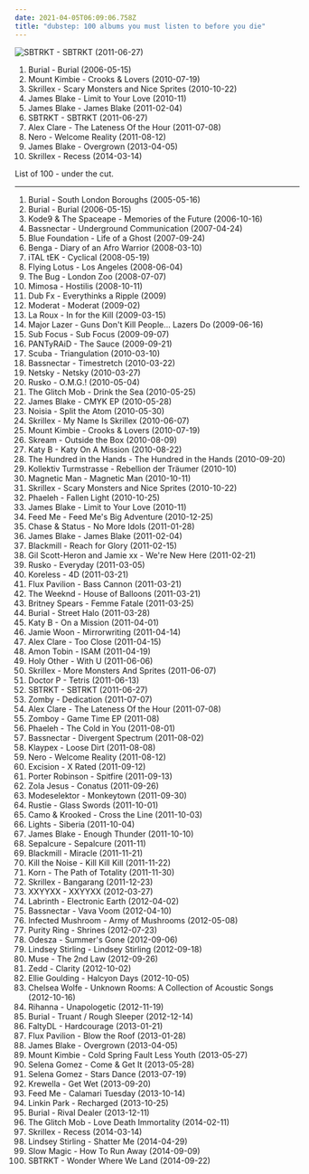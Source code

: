 ```yaml
---
date: 2021-04-05T06:09:06.758Z
title: "dubstep: 100 albums you must listen to before you die"
---
```

![SBTRKT - SBTRKT (2011-06-27)](http://coverartarchive.org/release/63b4acff-866a-4b80-90fa-9f4a2af3445d/4110790212-500.jpg "SBTRKT - SBTRKT (2011-06-27)")
<ol class="albums">
<li data-cover="http://coverartarchive.org/release/cb5e68da-bf42-32e6-ae35-29d99f931960/10083770849-500.jpg" data-tags="dubstep" role="button">Burial - Burial (2006-05-15)</li>
<li data-cover="http://coverartarchive.org/release/c90ec1ef-cdaf-3b2c-b8eb-a823514e1757/4644031052-500.jpg" data-tags="dubstep, ambient" role="button">Mount Kimbie - Crooks & Lovers (2010-07-19)</li>
<li data-cover="https://via.placeholder.com/450" data-tags="dubstep" role="button">Skrillex - Scary Monsters and Nice Sprites (2010-10-22)</li>
<li data-cover="https://img.discogs.com/c94UBY8bWIZATrph5bsxzUyIVzA=/fit-in/333x333/filters:strip_icc():format(jpeg):mode_rgb():quality(90)/discogs-images/R-2566056-1290802606.jpeg.jpg" data-tags="singer-songwriter, dubstep, bass music, covers and same song titles" role="button">James Blake - Limit to Your Love (2010-11)</li>
<li data-cover="http://coverartarchive.org/release/53b4be47-2888-4434-91ac-713489db8c1f/28541045554-500.jpg" data-tags="electronic, dubstep" role="button">James Blake - James Blake (2011-02-04)</li>
<li data-cover="http://coverartarchive.org/release/63b4acff-866a-4b80-90fa-9f4a2af3445d/4110790212-500.jpg" data-tags="dubstep" role="button">SBTRKT - SBTRKT (2011-06-27)</li>
<li data-cover="http://coverartarchive.org/release/39df3094-f91b-4c4b-aa96-b1523db67172/3904999236-500.jpg" data-tags="dubstep, soul, 10s" role="button">Alex Clare - The Lateness Of the Hour (2011-07-08)</li>
<li data-cover="http://coverartarchive.org/release/7f49326e-aceb-4fc6-a1ec-671a0ef14eac/6441724282-500.jpg" data-tags="dubstep" role="button">Nero - Welcome Reality (2011-08-12)</li>
<li data-cover="https://img.discogs.com/Fc3zWW02lcBDhoIb7F0GNqH6Cpk=/fit-in/600x599/filters:strip_icc():format(jpeg):mode_rgb():quality(90)/discogs-images/R-4468927-1462915153-5331.jpeg.jpg" data-tags="electronic, soul" role="button">James Blake - Overgrown (2013-04-05)</li>
<li data-cover="http://coverartarchive.org/release/be5bf2db-1687-49c2-ae05-b124b681bc11/8013196005-500.jpg" data-tags="dubstep" role="button">Skrillex - Recess (2014-03-14)</li>
</ol>
List of 100 - under the cut.
<!-- more -->

_________________

<ol class="albums">
<li data-cover="http://coverartarchive.org/release/612f7793-a7ba-3b26-af39-c246689453ff/1050318349-500.jpg" data-tags="dubstep" role="button">
Burial - South London Boroughs (2005-05-16)
</li>
<li data-cover="http://coverartarchive.org/release/cb5e68da-bf42-32e6-ae35-29d99f931960/10083770849-500.jpg" data-tags="dubstep" role="button">
Burial - Burial (2006-05-15)
</li>
<li data-cover="http://coverartarchive.org/release/641d19c1-d601-4f84-a1a3-8fe9c4caa807/1094292025-500.jpg" data-tags="dubstep" role="button">
Kode9 & The Spaceape - Memories of the Future (2006-10-16)
</li>
<li data-cover="http://coverartarchive.org/release/331161c2-7b97-43a8-b4f9-88c0e6a01127/8090852961-500.jpg" data-tags="electronic, dubstep, tribal fusion" role="button">
Bassnectar - Underground Communication (2007-04-24)
</li>
<li data-cover="http://coverartarchive.org/release/fccab1be-d6b2-4eca-a4ff-513bd01f0d47/2819936375-500.jpg" data-tags="electronic, twilight" role="button">
Blue Foundation - Life of a Ghost (2007-09-24)
</li>
<li data-cover="https://via.placeholder.com/450" data-tags="dubstep" role="button">
Benga - Diary of an Afro Warrior (2008-03-10)
</li>
<li data-cover="http://coverartarchive.org/release/6175641b-76c6-49ea-9d50-8afff91ef0bb/26997391455-500.jpg" data-tags="dubstep" role="button">
iTAL tEK - Cyclical (2008-05-19)
</li>
<li data-cover="http://coverartarchive.org/release/90fb53c6-4e9c-4fd6-a7a4-ef5b2a0b61a1/19198420581-500.jpg" data-tags="experimental, electronic" role="button">
Flying Lotus - Los Angeles (2008-06-04)
</li>
<li data-cover="https://via.placeholder.com/450" data-tags="dubstep" role="button">
The Bug - London Zoo (2008-07-07)
</li>
<li data-cover="http://coverartarchive.org/release/243c3d2d-5c5c-4b22-a296-a1400341a534/5356084335-500.jpg" data-tags="dubstep" role="button">
Mimosa - Hostilis (2008-10-11)
</li>
<li data-cover="http://coverartarchive.org/release/744ae359-3156-4b4a-b0ac-38c3e160b64c/1242688139-500.jpg" data-tags="beatbox, reggae, dub, dubstep" role="button">
Dub Fx - Everythinks a Ripple (2009)
</li>
<li data-cover="http://coverartarchive.org/release/e74b4ee5-8c1e-44fd-89ca-e680dd568711/1655559415-500.jpg" data-tags="techno, idm" role="button">
Moderat - Moderat (2009-02)
</li>
<li data-cover="http://coverartarchive.org/release/832a78ea-5be2-36b3-bcb7-107b77dfe674/23298175097-500.jpg" data-tags="electropop" role="button">
La Roux - In for the Kill (2009-03-15)
</li>
<li data-cover="https://img.discogs.com/I8kg5PqpGoQrSWv2ZHReKwk6TJQ=/fit-in/560x568/filters:strip_icc():format(jpeg):mode_rgb():quality(90)/discogs-images/R-1912695-1252014531.jpeg.jpg" data-tags="dubstep, dancehall, 00's, miami bass, funny as fuck, reggeaton, moombah, weapons and shields, jan 2010" role="button">
Major Lazer - Guns Don't Kill People... Lazers Do (2009-06-16)
</li>
<li data-cover="http://coverartarchive.org/release/1a19f098-db74-4766-83e8-8c5b50e09b8f/28954779358-500.jpg" data-tags="drum and bass" role="button">
Sub Focus - Sub Focus (2009-09-07)
</li>
<li data-cover="http://coverartarchive.org/release/34ddc83f-e1c2-40ea-8c87-0bc1d6ab4e34/5073213622-500.jpg" data-tags="dubstep, dubstep idm, dj hiptronic" role="button">
PANTyRAiD - The Sauce (2009-09-21)
</li>
<li data-cover="http://coverartarchive.org/release/84431d2b-4af9-43b0-805c-c6579c774de6/1207883515-500.jpg" data-tags="dubstep" role="button">
Scuba - Triangulation (2010-03-10)
</li>
<li data-cover="http://coverartarchive.org/release/5c909de1-7a64-47d5-8ede-d3b5687e8656/7152942508-500.jpg" data-tags="dubstep" role="button">
Bassnectar - Timestretch (2010-03-22)
</li>
<li data-cover="https://via.placeholder.com/450" data-tags="drum and bass" role="button">
Netsky - Netsky (2010-03-27)
</li>
<li data-cover="http://coverartarchive.org/release/c0254828-029b-4006-8a14-8464b09cbc40/14987408388-500.jpg" data-tags="dubstep" role="button">
Rusko - O.M.G.! (2010-05-04)
</li>
<li data-cover="http://coverartarchive.org/release/76e5d7ce-8051-4bb4-8aac-f248a4834114/18402662166-500.jpg" data-tags="glitch, electronic" role="button">
The Glitch Mob - Drink the Sea (2010-05-25)
</li>
<li data-cover="https://img.discogs.com/919YIsbdDronYcWg-QlgI_A0hcA=/fit-in/600x599/filters:strip_icc():format(jpeg):mode_rgb():quality(90)/discogs-images/R-2321464-1285252909.jpeg.jpg" data-tags="downtempo, dubstep, r&s" role="button">
James Blake - CMYK EP (2010-05-28)
</li>
<li data-cover="http://coverartarchive.org/release/e82d5c86-9c18-4842-9cc9-8e348ad3df6c/1214392676-500.jpg" data-tags="drum and bass, dubstep" role="button">
Noisia - Split the Atom (2010-05-30)
</li>
<li data-cover="http://coverartarchive.org/release/607fad5d-1010-42b5-a18a-01f3eef6b81b/5607683561-500.jpg" data-tags="dubstep, dance, electro" role="button">
Skrillex - My Name Is Skrillex (2010-06-07)
</li>
<li data-cover="http://coverartarchive.org/release/c90ec1ef-cdaf-3b2c-b8eb-a823514e1757/4644031052-500.jpg" data-tags="dubstep, ambient" role="button">
Mount Kimbie - Crooks & Lovers (2010-07-19)
</li>
<li data-cover="http://coverartarchive.org/release/0d71f839-8032-4eec-8b86-5116a9ede310/24185905454-500.jpg" data-tags="dubstep" role="button">
Skream - Outside the Box (2010-08-09)
</li>
<li data-cover="http://coverartarchive.org/release/469de530-4198-4b4b-8408-66dfe1373212/1425963529-500.jpg" data-tags="dubstep, house, uk garage, katy, katy b, nton" role="button">
Katy B - Katy On A Mission (2010-08-22)
</li>
<li data-cover="https://img.discogs.com/NryS7RmFTXvmVuNPt44lPlwROho=/fit-in/600x538/filters:strip_icc():format(jpeg):mode_rgb():quality(90)/discogs-images/R-2448637-1284635750.jpeg.jpg" data-tags="disco, electropop, indie rock, dubstep, house, synth-pop, albums i have on vinyl, recommended by jwz, self-titled album" role="button">
The Hundred in the Hands - The Hundred in the Hands (2010-09-20)
</li>
<li data-cover="http://coverartarchive.org/release/347050b0-c472-444e-a774-5513b2e988bd/4516032986-500.jpg" data-tags="electronic, experimental, dubstep, minimal techno, idm, minimal glitch, abstract idm, minimal chill" role="button">
Kollektiv Turmstrasse - Rebellion der Träumer (2010-10)
</li>
<li data-cover="http://coverartarchive.org/release/0ff3c020-7240-463b-875e-9565e15980bd/1291725158-500.jpg" data-tags="dubstep" role="button">
Magnetic Man - Magnetic Man (2010-10-11)
</li>
<li data-cover="https://via.placeholder.com/450" data-tags="dubstep" role="button">
Skrillex - Scary Monsters and Nice Sprites (2010-10-22)
</li>
<li data-cover="http://coverartarchive.org/release/1e390ef9-681e-4bb9-8494-0b97c1a6a23e/9070498238-500.jpg" data-tags="dubstep" role="button">
Phaeleh - Fallen Light (2010-10-25)
</li>
<li data-cover="https://img.discogs.com/c94UBY8bWIZATrph5bsxzUyIVzA=/fit-in/333x333/filters:strip_icc():format(jpeg):mode_rgb():quality(90)/discogs-images/R-2566056-1290802606.jpeg.jpg" data-tags="singer-songwriter, dubstep, bass music, covers and same song titles" role="button">
James Blake - Limit to Your Love (2010-11)
</li>
<li data-cover="http://coverartarchive.org/release/4cf99bae-e926-46ac-91ce-16e1ad2efdb3/2173076183-500.jpg" data-tags="dubstep, house, electro house" role="button">
Feed Me - Feed Me's Big Adventure (2010-12-25)
</li>
<li data-cover="https://img.discogs.com/sVNmw-zFlPY39DEorIjqZUTJpDY=/fit-in/500x297/filters:strip_icc():format(jpeg):mode_rgb():quality(90)/discogs-images/R-2713155-1297691471.jpeg.jpg" data-tags="drum and bass" role="button">
Chase & Status - No More Idols (2011-01-28)
</li>
<li data-cover="http://coverartarchive.org/release/53b4be47-2888-4434-91ac-713489db8c1f/28541045554-500.jpg" data-tags="electronic, dubstep" role="button">
James Blake - James Blake (2011-02-04)
</li>
<li data-cover="http://coverartarchive.org/release/3595aec4-1123-431c-aea4-5cfc1bcec675/15733860957-500.jpg" data-tags="dubstep" role="button">
Blackmill - Reach for Glory (2011-02-15)
</li>
<li data-cover="http://coverartarchive.org/release/c64ff47a-7558-3d80-ab9d-1588325b4003/21163981761-500.jpg" data-tags="electronic, experimental, dubstep" role="button">
Gil Scott-Heron and Jamie xx - We're New Here (2011-02-21)
</li>
<li data-cover="http://coverartarchive.org/release/734bc2bf-fec5-4133-8fc3-7f88a5c03e69/24038436103-500.jpg" data-tags="dubstep" role="button">
Rusko - Everyday (2011-03-05)
</li>
<li data-cover="http://coverartarchive.org/release/29d5c7b9-85b1-3e69-9b6d-99f239f7c1d0/4031224817-500.jpg" data-tags="dubstep, deep house" role="button">
Koreless - 4D (2011-03-21)
</li>
<li data-cover="http://coverartarchive.org/release/2fca1b4d-f307-48fc-a449-550e663c9da0/18420618474-500.jpg" data-tags="electronic, heavy, dubstep, edm, massive, banger, breakthrough, filthy, flux, flux pavilion, stinker" role="button">
Flux Pavilion - Bass Cannon (2011-03-21)
</li>
<li data-cover="http://coverartarchive.org/release/61784ca8-f1a9-4cf8-8452-b5c7076a6fc0/1925635860-500.jpg" data-tags="r&b, rnb, electronic" role="button">
The Weeknd - House of Balloons (2011-03-21)
</li>
<li data-cover="http://coverartarchive.org/release/c3eeeb71-ddad-4654-a84a-5975f734b8f3/4504244802-500.jpg" data-tags="pop, britney spears" role="button">
Britney Spears - Femme Fatale (2011-03-25)
</li>
<li data-cover="http://coverartarchive.org/release/165ac34b-6b79-48cb-9d14-cb92775cdef9/1348809060-500.jpg" data-tags="dubstep" role="button">
Burial - Street Halo (2011-03-28)
</li>
<li data-cover="http://coverartarchive.org/release/51d5b8ae-a65b-4e0f-b324-a3cb263ba705/1425942008-500.jpg" data-tags="electronic, dubstep" role="button">
Katy B - On a Mission (2011-04-01)
</li>
<li data-cover="http://coverartarchive.org/release/8164140b-6d5f-3a69-a19a-6785446191e9/852058673-500.jpg" data-tags="soul" role="button">
Jamie Woon - Mirrorwriting (2011-04-14)
</li>
<li data-cover="http://coverartarchive.org/release/8e956b5c-d33a-433b-a194-33a2e331d346/1459636806-500.jpg" data-tags="pop, electronic" role="button">
Alex Clare - Too Close (2011-04-15)
</li>
<li data-cover="http://coverartarchive.org/release/d3264e30-5a8f-4522-a8e3-41afa62846fd/7923895295-500.jpg" data-tags="experimental, electronic, dubstep" role="button">
Amon Tobin - ISAM (2011-04-19)
</li>
<li data-cover="https://img.discogs.com/ahscDuBPtYtFMcx5aLRHNY-e3Rs=/fit-in/600x600/filters:strip_icc():format(jpeg):mode_rgb():quality(90)/discogs-images/R-2812981-1401881185-7985.jpeg.jpg" data-tags="downtempo, dubstep" role="button">
Holy Other - With U (2011-06-06)
</li>
<li data-cover="https://img.discogs.com/aMqppzB6n119MJJ_S7AY0Q_IDiU=/fit-in/500x500/filters:strip_icc():format(jpeg):mode_rgb():quality(90)/discogs-images/R-2959907-1309217030.jpeg.jpg" data-tags="dubstep, electronic" role="button">
Skrillex - More Monsters And Sprites (2011-06-07)
</li>
<li data-cover="https://img.discogs.com/y4XBgnPfRyJUXneW93sfjJwJt44=/fit-in/600x600/filters:strip_icc():format(jpeg):mode_rgb():quality(90)/discogs-images/R-3354632-1336033311.jpeg.jpg" data-tags="electronic, dubstep, drum and bass, breakbeat, tetris" role="button">
Doctor P - Tetris (2011-06-13)
</li>
<li data-cover="http://coverartarchive.org/release/63b4acff-866a-4b80-90fa-9f4a2af3445d/4110790212-500.jpg" data-tags="dubstep" role="button">
SBTRKT - SBTRKT (2011-06-27)
</li>
<li data-cover="https://img.discogs.com/un58qfta0C4FwTcWV3cHWErXXpI=/fit-in/600x600/filters:strip_icc():format(jpeg):mode_rgb():quality(90)/discogs-images/R-2976663-1310067486.jpeg.jpg" data-tags="dubstep" role="button">
Zomby - Dedication (2011-07-07)
</li>
<li data-cover="http://coverartarchive.org/release/39df3094-f91b-4c4b-aa96-b1523db67172/3904999236-500.jpg" data-tags="dubstep, soul, 10s" role="button">
Alex Clare - The Lateness Of the Hour (2011-07-08)
</li>
<li data-cover="http://coverartarchive.org/release/0133c379-4f50-4285-83a2-bd8d712f18cc/18461172656-500.jpg" data-tags="dubstep" role="button">
Zomboy - Game Time EP (2011-08)
</li>
<li data-cover="http://coverartarchive.org/release/1cc92903-8a5b-4e92-a801-d7d446939e75/21355577605-500.jpg" data-tags="dubstep" role="button">
Phaeleh - The Cold in You (2011-08-01)
</li>
<li data-cover="http://coverartarchive.org/release/5e475853-f759-471f-a22c-1b26ec92742c/28278057526-500.jpg" data-tags="dubstep, breaks, one eye sign" role="button">
Bassnectar - Divergent Spectrum (2011-08-02)
</li>
<li data-cover="http://coverartarchive.org/release/04151844-9f26-42b9-a93c-7d2ae39a133a/5606417072-500.jpg" data-tags="dubstep, electro house, get it on rapsody" role="button">
Klaypex - Loose Dirt (2011-08-08)
</li>
<li data-cover="http://coverartarchive.org/release/7f49326e-aceb-4fc6-a1ec-671a0ef14eac/6441724282-500.jpg" data-tags="dubstep" role="button">
Nero - Welcome Reality (2011-08-12)
</li>
<li data-cover="http://coverartarchive.org/release/e91b0f96-6546-4c70-9504-af2972680457/1073557306-500.jpg" data-tags="dubstep" role="button">
Excision - X Rated (2011-09-12)
</li>
<li data-cover="http://coverartarchive.org/release/88ffbbe2-bcce-4bfd-912d-2d1998173e4a/11697782536-500.jpg" data-tags="dubstep, electronic, electro house" role="button">
Porter Robinson - Spitfire (2011-09-13)
</li>
<li data-cover="http://coverartarchive.org/release/4b96bb65-9831-4c26-a3d1-0455a4fa4805/2292051184-500.jpg" data-tags="electronic, electronica, art pop" role="button">
Zola Jesus - Conatus (2011-09-26)
</li>
<li data-cover="http://coverartarchive.org/release/313362c0-0f9f-4559-8337-8daf9a640d56/5275367063-500.jpg" data-tags="idm, experimental, techno" role="button">
Modeselektor - Monkeytown (2011-09-30)
</li>
<li data-cover="https://img.discogs.com/plh8LBQniRHhM4Qj9K8Dv5c8M1U=/fit-in/333x333/filters:strip_icc():format(jpeg):mode_rgb():quality(90)/discogs-images/R-3148830-1318015914.jpeg.jpg" data-tags="dubstep" role="button">
Rustie - Glass Swords (2011-10-01)
</li>
<li data-cover="https://img.discogs.com/1vmLWlVvT2kY2hwNUnQlbG1tUHI=/fit-in/600x600/filters:strip_icc():format(jpeg):mode_rgb():quality(90)/discogs-images/R-3137310-1322328266.jpeg.jpg" data-tags="dubstep, drum and bass, electronic, neurofunk" role="button">
Camo & Krooked - Cross the Line (2011-10-03)
</li>
<li data-cover="https://img.discogs.com/3nCzyviiL87c9IgTi3hhQDUpP2g=/fit-in/600x527/filters:strip_icc():format(jpeg):mode_rgb():quality(90)/discogs-images/R-3930069-1592203831-1191.jpeg.jpg" data-tags="electronica, pop, dubstep, synthpop, lights, siberia" role="button">
Lights - Siberia (2011-10-04)
</li>
<li data-cover="http://coverartarchive.org/release/e21a0cac-0e21-4425-ad35-3a1c2c5a1b80/2178235290-500.jpg" data-tags="soul" role="button">
James Blake - Enough Thunder (2011-10-10)
</li>
<li data-cover="http://coverartarchive.org/release/63cd3831-4c53-4da2-9702-f0b91d072f06/2905928478-500.jpg" data-tags="dubstep, electronic" role="button">
Sepalcure - Sepalcure (2011-11)
</li>
<li data-cover="http://coverartarchive.org/release/7dc6bfe6-fcac-4e89-b2bf-f5e638e2f665/1812687586-500.jpg" data-tags="dubstep" role="button">
Blackmill - Miracle (2011-11-21)
</li>
<li data-cover="http://coverartarchive.org/release/5fcbe9d4-9428-4de9-89d6-f3173e9e7dc7/19196403181-500.jpg" data-tags="dubstep" role="button">
Kill the Noise - Kill Kill Kill (2011-11-22)
</li>
<li data-cover="http://coverartarchive.org/release/30f616d8-ef16-4386-a702-f24dac4a9b94/1702849582-500.jpg" data-tags="dubstep" role="button">
Korn - The Path of Totality (2011-11-30)
</li>
<li data-cover="http://coverartarchive.org/release/13b61bbf-67ad-4a0b-9f68-85b425061968/1984353512-500.jpg" data-tags="dubstep" role="button">
Skrillex - Bangarang (2011-12-23)
</li>
<li data-cover="http://coverartarchive.org/release/f71c093a-2791-455a-b30f-c9ce8b0701b6/9559450051-500.jpg" data-tags="downtempo, electronic, electronica" role="button">
XXYYXX - XXYYXX (2012-03-27)
</li>
<li data-cover="http://coverartarchive.org/release/53ab0143-f891-4a38-99c8-53db5bfc4ce8/5892357054-500.jpg" data-tags="electronic" role="button">
Labrinth - Electronic Earth (2012-04-02)
</li>
<li data-cover="http://coverartarchive.org/release/df08397a-da08-4fcd-bc85-da3c59288f9a/16114656028-500.jpg" data-tags="dubstep, breaks" role="button">
Bassnectar - Vava Voom (2012-04-10)
</li>
<li data-cover="http://coverartarchive.org/release/24187665-87de-40eb-82db-ad38b6ca1566/1078624918-500.jpg" data-tags="electronic, dubstep, electro" role="button">
Infected Mushroom - Army of Mushrooms (2012-05-08)
</li>
<li data-cover="http://coverartarchive.org/release/3148628c-f648-45c0-95ea-b03dc0716e99/1568868601-500.jpg" data-tags="synthpop" role="button">
Purity Ring - Shrines (2012-07-23)
</li>
<li data-cover="http://coverartarchive.org/release/8e099cef-e88d-4468-8d66-253d405d6edc/2340969553-500.jpg" data-tags="chillout" role="button">
Odesza - Summer's Gone (2012-09-06)
</li>
<li data-cover="http://coverartarchive.org/release/bc51ba52-59a7-49a3-8d55-92540d64d8d4/5933544596-500.jpg" data-tags="dubstep" role="button">
Lindsey Stirling - Lindsey Stirling (2012-09-18)
</li>
<li data-cover="http://coverartarchive.org/release/e3c0e7c7-df7c-4b51-9894-e45d1480e7b5/11088776135-500.jpg" data-tags="alternative rock" role="button">
Muse - The 2nd Law (2012-09-26)
</li>
<li data-cover="http://coverartarchive.org/release/fee67a94-3330-4b92-91dd-57d944d57e1e/11172117630-500.jpg" data-tags="electro house, house" role="button">
Zedd - Clarity (2012-10-02)
</li>
<li data-cover="http://coverartarchive.org/release/98215ea8-f57d-49f6-8a77-cad6957b1181/7519909230-500.jpg" data-tags="electronic, synthpop, pop" role="button">
Ellie Goulding - Halcyon Days (2012-10-05)
</li>
<li data-cover="http://coverartarchive.org/release/8589ba2a-e62a-418d-a04d-1ee032197dd3/17775653396-500.jpg" data-tags="folk, andrew, ccm, donald trump, david orton" role="button">
Chelsea Wolfe - Unknown Rooms: A Collection of Acoustic Songs (2012-10-16)
</li>
<li data-cover="http://coverartarchive.org/release/5f705d37-aa27-4aee-bbd2-f8cd93984c31/3039149086-500.jpg" data-tags="pop" role="button">
Rihanna - Unapologetic (2012-11-19)
</li>
<li data-cover="http://coverartarchive.org/release/36b1e2c4-14f2-4cb4-8aff-ae21f17c7dc5/9518509326-500.jpg" data-tags="ambient, dubstep" role="button">
Burial - Truant / Rough Sleeper (2012-12-14)
</li>
<li data-cover="http://coverartarchive.org/release/85d7e841-79ba-4fb2-937e-ecd052622013/4826763527-500.jpg" data-tags="dubstep" role="button">
FaltyDL - Hardcourage (2013-01-21)
</li>
<li data-cover="http://coverartarchive.org/release/2335139c-1ddc-4743-965c-31116645bb25/12155774786-500.jpg" data-tags="dubstep, rooms and buildings, blow the roof" role="button">
Flux Pavilion - Blow the Roof (2013-01-28)
</li>
<li data-cover="https://img.discogs.com/Fc3zWW02lcBDhoIb7F0GNqH6Cpk=/fit-in/600x599/filters:strip_icc():format(jpeg):mode_rgb():quality(90)/discogs-images/R-4468927-1462915153-5331.jpeg.jpg" data-tags="electronic, soul" role="button">
James Blake - Overgrown (2013-04-05)
</li>
<li data-cover="http://coverartarchive.org/release/a4e031e1-42b0-4cd8-a909-b7089d04dd5a/4207663303-500.jpg" data-tags="electronica, dubstep, post-dubstep" role="button">
Mount Kimbie - Cold Spring Fault Less Youth (2013-05-27)
</li>
<li data-cover="https://img.discogs.com/dbN6n83BE7ZXSQn9w7nqnvVaB0U=/fit-in/600x598/filters:strip_icc():format(jpeg):mode_rgb():quality(90)/discogs-images/R-4960708-1380744325-6489.jpeg.jpg" data-tags="pop, dance, female vocalists" role="button">
Selena Gomez - Come & Get It (2013-05-28)
</li>
<li data-cover="http://coverartarchive.org/release/c8fa92a0-936c-4500-9113-369437c3c8bc/7633530823-500.jpg" data-tags="pop, dance" role="button">
Selena Gomez - Stars Dance (2013-07-19)
</li>
<li data-cover="https://img.discogs.com/I8KJkhh1Y205o8fx29B_Xx-g0Rg=/fit-in/600x600/filters:strip_icc():format(jpeg):mode_rgb():quality(90)/discogs-images/R-5023308-1382396199-7898.jpeg.jpg" data-tags="dubstep" role="button">
Krewella - Get Wet (2013-09-20)
</li>
<li data-cover="https://img.discogs.com/2VSnOitMovmSE-g0D6MUeW0sySY=/fit-in/600x600/filters:strip_icc():format(jpeg):mode_rgb():quality(90)/discogs-images/R-2963900-1411662199-6829.jpeg.jpg" data-tags="electronic, dubstep, house, electro house, 10s, days of the week, edm, brostep, complextro, food and drink" role="button">
Feed Me - Calamari Tuesday (2013-10-14)
</li>
<li data-cover="http://coverartarchive.org/release/9f332dc1-bc91-422d-9f83-a95d0a818d61/17661352244-500.jpg" data-tags="electronic, dubstep, remix" role="button">
Linkin Park - Recharged (2013-10-25)
</li>
<li data-cover="http://coverartarchive.org/release/09ac1d17-26d5-43b5-88a5-17d0edbad9d5/5922924284-500.jpg" data-tags="future garage" role="button">
Burial - Rival Dealer (2013-12-11)
</li>
<li data-cover="http://coverartarchive.org/release/1b6379fb-8b83-4d07-9375-854cc90ea1b3/21405595554-500.jpg" data-tags="dubstep, glitch" role="button">
The Glitch Mob - Love Death Immortality (2014-02-11)
</li>
<li data-cover="http://coverartarchive.org/release/be5bf2db-1687-49c2-ae05-b124b681bc11/8013196005-500.jpg" data-tags="dubstep" role="button">
Skrillex - Recess (2014-03-14)
</li>
<li data-cover="http://coverartarchive.org/release/754ffe04-ae91-4b38-bebb-9a565a03eeb0/6830844142-500.jpg" data-tags="classical, dubstep, electronic, instrumental, violin" role="button">
Lindsey Stirling - Shatter Me (2014-04-29)
</li>
<li data-cover="http://coverartarchive.org/release/a6fadf39-4dae-4ef5-a4fd-b9cf5272534e/8684765155-500.jpg" data-tags="chillout, electronic, electronica, indie, alternative, indie pop, dubstep, dance, new wave, dance-pop, psychedelic pop, indietronica, trip hop, noise pop, dream pop, synthpop, alternative pop, alternative dance, trap, chillwave, neo-psychedelia, bubblegum pop, post-dubstep, art pop, urban pop, intelligent dance, idm pop" role="button">
Slow Magic - How To Run Away (2014-09-09)
</li>
<li data-cover="http://coverartarchive.org/release/cc52f61f-de45-482a-8922-e664d54f7363/9272700776-500.jpg" data-tags="electronic, dubstep, indietronica, future garage, xl recordings, young turks" role="button">
SBTRKT - Wonder Where We Land (2014-09-22)
</li>
</ol>